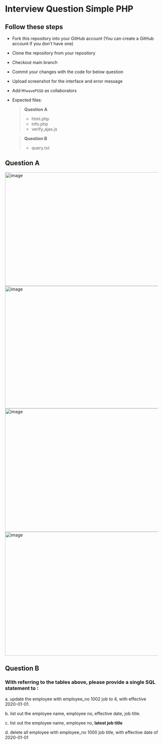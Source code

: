 # Interview Question Simple PHP

## Follow these steps


- Fork this repository into your GitHub account (You can create a GitHub account if you don't have one)
- Clone the repository from your repository
- Checkout main branch
- Commit your changes with the code for below question
- Upload screenshot for the interface and error message
- Add ```MYwavePSSD``` as collaborators


- Expected files:
  >
  > **Question A**
  > - html.php
  > - info.php
  > - verify_ajax.js
  
  >
  > **Question B**
  > - query.txt


## Question A

<img width="607" height="375" alt="image" src="https://github.com/user-attachments/assets/1288067b-ecd3-4c98-acb9-c6e16a684692" />
<img width="596" height="404" alt="image" src="https://github.com/user-attachments/assets/d753fe58-b0d0-49b7-8f92-144f0b5a9d24" />
<img width="593" height="407" alt="image" src="https://github.com/user-attachments/assets/e4e4f4d0-983d-47c8-9cd3-71c5db224639" />
<img width="593" height="409" alt="image" src="https://github.com/user-attachments/assets/a8754fe9-f2ba-47bf-bf37-6b10c17eb27a" />


## Question B

### With referring to the tables above, please provide a single SQL statement to :

a. update the employee with employee_no 1002 job to 4, with effective 2020-01-01.

b. list out the employee name, employee no, effective date, job title.

c. list out the employee name, employee no, **latest job title**

d. delete all employee with employee_no 1000 job title, with effective date of 2020-01-01
